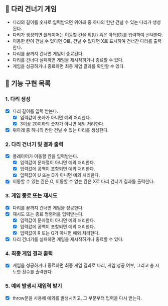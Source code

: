 ## 🌉 다리 건너기 게임

- 다리의 길이를 숫자로 입력받으면 위아래 중 하나의 칸만 건널 수 있는 다리가 생성된다.
- 다리가 생성되면 플레이어는 이동할 칸을 위(U) 혹은 아래(D)를 입력하여 선택한다.
- 이동한 칸이 건널 수 있다면 O로, 건널 수 없다면 X로 표시하여 건너간 다리를 출력한다.
- 다리를 끝까지 건너면 게임이 종료된다.
- 다리를 건너다 실패하면 게임을 재시작하거나 종료할 수 있다.
- 게임을 성공하거나 종료하면 최종 게임 결과를 확인할 수 있다.

## 📝 기능 구현 목록

### 1. 다리 생성
- [x] 다리 길이를 입력 받는다.
  - [x] 입력값이 숫자가 아니면 예외 처리한다. 
  - [x] 3이상 20이하의 숫자가 아니면 예외 처리한다.
- [x] 위아래 중 하나의 칸만 건널 수 있는 다리를 생성한다.

### 2. 다리 건너기 및 결과 출력
- [x] 플레이어가 이동할 칸을 입력받는다.
  - [x] 입력값이 문자열이 아니면 예외 처리한다. 
  - [x] 입력값에 공백이 포함되면 예외 처리한다.
  - [x] 입력값이 U 또는 D가 아니면 예외 처리한다.
- [x] 이동할 수 있는 칸은 O, 이동할 수 없는 칸은 X로 다리 건너기 결과를 출력한다.

### 3. 게임 종료 또는 재시도
- [x] 다리를 끝까지 건너면 게임을 성공한다. 
- [x] 재시도 또는 종료 명령어를 입력받는다. 
  - [x] 입력값이 문자열이 아니면 예외 처리한다. 
  - [x] 입력값에 공백이 포함되면 예외 처리한다.
  - [x] 입력값이 R 또는 Q가 아니면 예외 처리한다.
- [x] 다리 건너기를 실패하면 게임을 재시작하거나 종료할 수 있다.

### 4. 최종 게임 결과 출력
- [x] 게임을 성공하거나 종료하면 최종 게임 결과로 다리, 게임 성공 여부, 그리고 총 시도한 횟수를 출력한다.

### 5. 예외 발생시 재입력 받기 
- [x] throw문을 사용해 예외를 발생시키고, 그 부분부터 입력을 다시 받는다.

